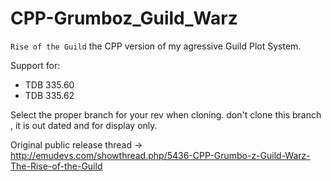 # CPP-Grumboz_Guild_Warz
`Rise of the Guild` the CPP version of my agressive Guild Plot System.

Support for:

* TDB 335.60
* TDB 335.62 
 
 
 Select the proper branch for your rev when cloning. don't clone this branch , it is out dated and for display only.
 
 
Original public release thread -> http://emudevs.com/showthread.php/5436-CPP-Grumbo-z-Guild-Warz-The-Rise-of-the-Guild
